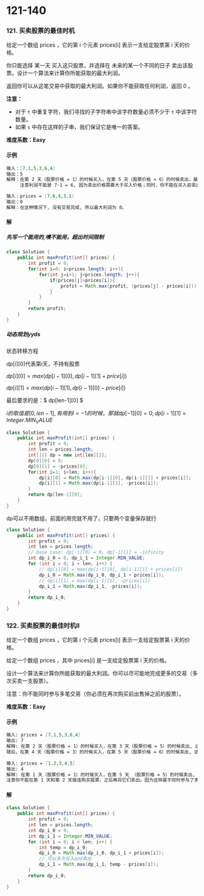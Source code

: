 # 121-140

### 121. 买卖股票的最佳时机

给定一个数组 prices ，它的第 i 个元素 prices[i] 表示一支给定股票第 i 天的价格。

你只能选择 某一天 买入这只股票，并选择在 未来的某一个不同的日子 卖出该股票。设计一个算法来计算你所能获取的最大利润。

返回你可以从这笔交易中获取的最大利润。如果你不能获取任何利润，返回 0 。

**注意：**

- 对于 `t` 中重复字符，我们寻找的子字符串中该字符数量必须不少于 `t` 中该字符数量。
- 如果 `s` 中存在这样的子串，我们保证它是唯一的答案。

**难度系数：Easy**

#### 示例

```markdown
输入：[7,1,5,3,6,4]
输出：5
解释：在第 2 天（股票价格 = 1）的时候买入，在第 5 天（股票价格 = 6）的时候卖出，最大利润 = 6-1 = 5 。
     注意利润不能是 7-1 = 6, 因为卖出价格需要大于买入价格；同时，你不能在买入前卖出股票。

输入：prices = [7,6,4,3,1]
输出：0
解释：在这种情况下, 没有交易完成, 所以最大利润为 0。
```

#### 解

##### 先写一个能用的,噢不能用，超出时间限制


```java
class Solution {
    public int maxProfit(int[] prices) {
        int profit = 0;
        for(int i=0; i<prices.length; i++){
            for(int j=i+1; j<prices.length; j++){
                if(prices[j]>prices[i]){
                    profit = Math.max(profit, (prices[j] - prices[i]));
                }
            }
        }
        return profit;
    }
}
```



##### 动态规划yyds

状态转移方程

$dp[i][0]$代表第i天，不持有股票

$dp[i][0] = max(dp[i-1][0], dp[i-1][1] + price[i])$

$dp[i][1] = max(dp[i-1][1], dp[i-1][0] - price[i])$

最后要求的是：$ dp[len-1][0] $

$i的取值是[0, len-1], 有用到i=-1的时候，那就dp[-1][0]=0; dp[i-1][1]=Integer.MIN_VALUE$

```java
class Solution {
    public int maxProfit(int[] prices) {
        int profit = 0;
        int len = prices.length;
        int[][] dp = new int[len][2];
        dp[0][0] = 0;
        dp[0][1] = -prices[0];
        for(int i=1; i<len; i++){
            dp[i][0] = Math.max(dp[i-1][0], dp[i-1][1] + prices[i]);
            dp[i][1] = Math.max(dp[i-1][1], -prices[i]);
        }
        return dp[len-1][0];
    }
}
```

dp可以不用数组，前面的用完就不用了，只要两个变量保存就行

```java
class Solution {
    public int maxProfit(int[] prices) {
        int profit = 0;
        int len = prices.length;
        // base case: dp[-1][0] = 0, dp[-1][1] = -infinity
        int dp_i_0 = 0, dp_i_1 = Integer.MIN_VALUE;
        for (int i = 0; i < len; i++) {
            // dp[i][0] = max(dp[i-1][0], dp[i-1][1] + prices[i])
            dp_i_0 = Math.max(dp_i_0, dp_i_1 + prices[i]);
            // dp[i][1] = max(dp[i-1][1], -prices[i])
            dp_i_1 = Math.max(dp_i_1, -prices[i]);
        }   
        return dp_i_0;
    }
}
```





### 122. 买卖股票的最佳时机II

给定一个数组 prices ，它的第 i 个元素 prices[i] 表示一支给定股票第 i 天的价格。

给定一个数组 prices ，其中 prices[i] 是一支给定股票第 i 天的价格。

设计一个算法来计算你所能获取的最大利润。你可以尽可能地完成更多的交易（多次买卖一支股票）。

注意：你不能同时参与多笔交易（你必须在再次购买前出售掉之前的股票）。

**难度系数：Easy**

#### 示例

```markdown
输入: prices = [7,1,5,3,6,4]
输出: 7
解释: 在第 2 天（股票价格 = 1）的时候买入，在第 3 天（股票价格 = 5）的时候卖出, 这笔交易所能获得利润 = 5-1 = 4 。
随后，在第 4 天（股票价格 = 3）的时候买入，在第 5 天（股票价格 = 6）的时候卖出, 这笔交易所能获得利润 = 6-3 = 3 。
     
输入: prices = [1,2,3,4,5]
输出: 4
解释: 在第 1 天（股票价格 = 1）的时候买入，在第 5 天 （股票价格 = 5）的时候卖出, 这笔交易所能获得利润 = 5-1 = 4 。
注意你不能在第 1 天和第 2 天接连购买股票，之后再将它们卖出。因为这样属于同时参与了多笔交易，你必须在再次购买前出售掉之前的股票。
```

#### 解

```java
class Solution {
    public int maxProfit(int[] prices) {
        int profit = 0;
        int len = prices.length;
        int dp_i_0 = 0;
        int dp_i_1 = Integer.MIN_VALUE;
        for (int i = 0; i < len; i++) {
            int temp = dp_i_0;
            dp_i_0 = Math.max(dp_i_0, dp_i_1 + prices[i]);
            // 可以多次买入and卖出
            dp_i_1 = Math.max(dp_i_1, temp - prices[i]);
        }
        return dp_i_0;
    }
}

```





